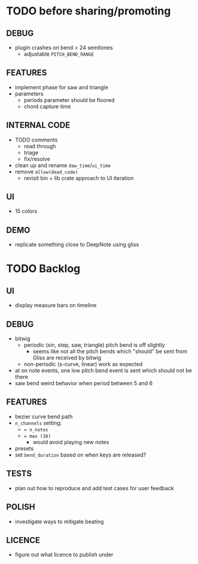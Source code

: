 # TODO before sharing/promoting

## DEBUG
* plugin crashes on bend > 24 semitones
  * adjustable `PITCH_BEND_RANGE`

## FEATURES
* implement phase for saw and triangle
* parameters
  * periods parameter should be floored
  * chord capture time

## INTERNAL CODE
* TODO comments
  * read through
  * triage
  * fix/resolve
* clean up and rename `daw_time`/`ui_time`
* remove `allow(dead_code)`
  * revisit bin + lib crate approach to UI iteration

## UI  
* 15 colors

## DEMO
* replicate something close to DeepNote using gliss

# TODO Backlog

## UI
* display measure bars on timeline

## DEBUG
* bitwig
  * periodic (sin, step, saw, triangle) pitch bend is off slightly
    * seems like not all the pitch bends which "should" be sent from Gliss are received by bitwig
  * non-periodic (s-curve, linear) work as expected
* at on note events, one low pitch bend event is sent which should not be there
* saw bend weird behavior when period between 5 and 6

## FEATURES
* bezier curve bend path
* `n_channels` setting:
  * `= n_notes`
  * `= max (16)`
    * would avoid playing new notes
* presets
* set `bend_duration` based on when keys are released?

## TESTS
* plan out how to reproduce and add test cases for user feedback

## POLISH
* investigate ways to mitigate beating

## LICENCE
* figure out what licence to publish under
